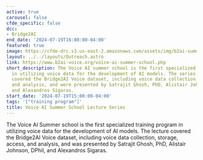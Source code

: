 ```yaml
---
active: true
carousel: false
cfde_specific: false
dcc:
- Bridge2AI
end_date: '2024-07-19T16:00:00-04:00'
featured: true
image: https://cfde-drc.s3.us-east-2.amazonaws.com/assets/img/b2ai-summer-2024.png
layout: ../../layouts/Outreach.astro
link: https://www.b2ai-voice.org/voice-ai-summer-school.php
short_description: The Voice AI summer school is the first specialized training program
  in utilizing voice data for the development of AI models. The series of lectures
  covered the Bridge2AI Voice dataset, including voice data collection, storage, access,
  and analysis, and were presented by Satrajit Ghosh, PhD, Alistair Johnson, DPhil,
  and Alexandros Sigaras.
start_date: '2024-07-19T15:00:00-04:00'
tags: '["training program"]'
title: Voice AI Summer School Lecture Series
---
```

The Voice AI Summer school is the first specialized training program in utilizing voice data for the development of AI models. The lecture covered the Bridge2AI Voice dataset, including voice data collection, storage, access, and analysis, and was presented by Satrajit Ghosh, PhD, Alistair Johnson, DPhil, and Alexandros Sigaras.